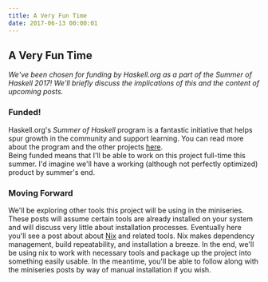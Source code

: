 ```yaml
---
title: A Very Fun Time
date: 2017-06-13 00:00:01
---
```

## A Very Fun Time
_We've been chosen for funding by Haskell.org as a part of the Summer of Haskell 2017! We'll briefly discuss the implications of this and the content of upcoming posts._  

### Funded!
Haskell.org's _Summer of Haskell_ program is a fantastic initiative that helps spur growth in the community and support learning. You can read more about the program and the other projects [here](https://summer.haskell.org/news.html).  
Being funded means that I'll be able to work on this project full-time this summer. I'd imagine we'll have a working (although not perfectly optimized) product by summer's end.

### Moving Forward
We'll be exploring other tools this project will be using in the miniseries. These posts will assume certain tools are already installed on your system and will discuss very little about installation processes. Eventually here you'll see a post about about [Nix](https://nixos.org/nix/) and related tools. Nix makes dependency management, build repeatability, and installation a breeze. In the end, we'll be using nix to work with necessary tools and package up the project into something easily usable. In the meantime, you'll be able to follow along with the miniseries posts by way of manual installation if you wish. 
